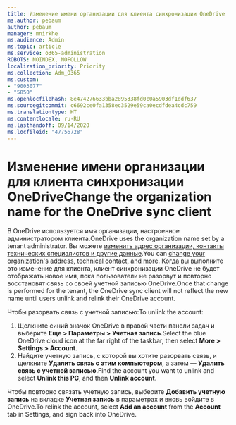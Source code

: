 ```yaml
---
title: Изменение имени организации для клиента синхронизации OneDrive
ms.author: pebaum
author: pebaum
manager: mnirkhe
ms.audience: Admin
ms.topic: article
ms.service: o365-administration
ROBOTS: NOINDEX, NOFOLLOW
localization_priority: Priority
ms.collection: Adm_O365
ms.custom:
- "9003077"
- "5850"
ms.openlocfilehash: 8e474276633bba2895338fd0c0a5903df1ddf637
ms.sourcegitcommit: c6692ce0fa1358ec3529e59ca0ecdfdea4cdc759
ms.translationtype: HT
ms.contentlocale: ru-RU
ms.lasthandoff: 09/14/2020
ms.locfileid: "47756728"
---
```

# <a name="change-the-organization-name-for-the-onedrive-sync-client"></a><span data-ttu-id="2e5dc-102">Изменение имени организации для клиента синхронизации OneDrive</span><span class="sxs-lookup"><span data-stu-id="2e5dc-102">Change the organization name for the OneDrive sync client</span></span>

<span data-ttu-id="2e5dc-103">В OneDrive используется имя организации, настроенное администратором клиента.</span><span class="sxs-lookup"><span data-stu-id="2e5dc-103">OneDrive uses the organization name set by a tenant administrator.</span></span>  <span data-ttu-id="2e5dc-104">Вы можете [изменить адрес организации, контакты технических специалистов и другие данные](https://docs.microsoft.com/microsoft-365/admin/manage/change-address-contact-and-more).</span><span class="sxs-lookup"><span data-stu-id="2e5dc-104">You can [change your organization's address, technical contact, and more](https://docs.microsoft.com/microsoft-365/admin/manage/change-address-contact-and-more).</span></span> <span data-ttu-id="2e5dc-105">Когда вы выполните это изменение для клиента, клиент синхронизации OneDrive не будет отображать новое имя, пока пользователи не разорвут и повторно восстановят связь со своей учетной записью OneDrive.</span><span class="sxs-lookup"><span data-stu-id="2e5dc-105">Once that change is performed for the tenant, the OneDrive sync client will not reflect the new name until users unlink and relink their OneDrive account.</span></span>

<span data-ttu-id="2e5dc-106">Чтобы разорвать связь с учетной записью:</span><span class="sxs-lookup"><span data-stu-id="2e5dc-106">To unlink the account:</span></span>

1. <span data-ttu-id="2e5dc-107">Щелкните синий значок OneDrive в правой части панели задач и выберите **Еще > Параметры > Учетная запись**.</span><span class="sxs-lookup"><span data-stu-id="2e5dc-107">Select the blue OneDrive cloud icon at the far right of the taskbar, then select  **More > Settings > Account**.</span></span>
2. <span data-ttu-id="2e5dc-108">Найдите учетную запись, с которой вы хотите разорвать связь, и щелкните **Удалить связь с этим компьютером**, а затем — **Удалить связь с учетной записью**.</span><span class="sxs-lookup"><span data-stu-id="2e5dc-108">Find the account you want to unlink and select  **Unlink this PC**, and then  **Unlink account**.</span></span>

<span data-ttu-id="2e5dc-109">Чтобы повторно связать учетную запись, выберите  **Добавить учетную запись** на вкладке **Учетная запись** в параметрах и вновь войдите в OneDrive.</span><span class="sxs-lookup"><span data-stu-id="2e5dc-109">To relink the account, select  **Add an account** from the  **Account** tab in Settings, and sign back into OneDrive.</span></span>